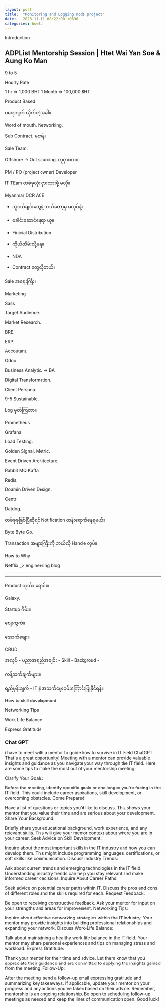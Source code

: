 ```yaml
---
layout: post
title:  "Monitoring and Logging node project"
date:   2023-11-11 08:22:00 +0630
categories: howto
---
```


Introduction


## ADPList Mentorship Session | Htet Wai Yan Soe & Aung Ko Man


9 to 5 

Hourly Rate

1 hr => 1,000 BHT
1 Month => 100,000 BHT

Product Based.

ပရောဂျက် လိုက်တဲ့အခါ။

Word of mouth.
Networking.

Sub Contract.
မတန်။

Sale Team.

Offshore -> Out sourcing.
လူငှားစား။

PM / PO (project owner)
Developer

IT TEam တစ်ခုလုံး ငှားထားဖို့ မလို။

Myanmar DCR
ACE

- သူငယ်ချင်းတွေနဲ့ ဘယ်တော့မှ မလုပ်နဲ့။
- ခေါင်းဆောင်နေရာ ယူ။
- Finicial Distribution.
- ကိုယ်ထိမ်းလို့မရ။

- NDA
- Contract တွေလိုတယ်။

Sale
အရေးကြီး။

Marketing

Sass

Target Audience.

Market Research.

BRE.

ERP.

Accoutant.

Odoo.

Business Analytic. -> BA

Digital Transformation.


Client Persona.

9-5 Sustainable.


Log မှတ်ကြတာ။

Prometheus

Grafana

Load Testing.

Golden Signal.
Metric.


Event Driven Architecture.

Rabbit MQ
Kaffa

Redis.

Doamin Driven Design.

Centr

Datdog.

တစ်ခုခုဖြစ်ပြီဆိုရင် Notification တန်းရောက်နေရမယ်။

Byte Byte Go.

Transaction အများကြီးကို ဘယ်လို  Handle လုပ်။

How to 
Why

Netflix
_> engineering blog



----


----


Product ထုတ်။ ရောင်း။

Galaxy.


Startup ဂိမ်း။

စျေးကွက်။


အောက်စျေး။

CRUD



အလုပ် - 
ပညာအရည်အချင်း - 
Skill - 
Backgroud -

ကန့်သက်ချက်များ။

ရည်မှန်းချက် - IT နဲ့ အသက်မွေးဝမ်းကြောင်းပြုနိုင်ရန်။

How to skill development

Networking Tips

Work Life Balance

Express Gratitude




### Chat GPT


i have to meet with a mentor to guide how to survive in IT Field 
ChatGPT
That's a great opportunity! Meeting with a mentor can provide valuable insights and guidance as you navigate your way through the IT field. Here are some tips to make the most out of your mentorship meeting:

Clarify Your Goals:

Before the meeting, identify specific goals or challenges you're facing in the IT field. This could include career aspirations, skill development, or overcoming obstacles.
Come Prepared:

Have a list of questions or topics you'd like to discuss. This shows your mentor that you value their time and are serious about your development.
Share Your Background:

Briefly share your educational background, work experience, and any relevant skills. This will give your mentor context about where you are in your career.
Seek Advice on Skill Development:

Inquire about the most important skills in the IT industry and how you can develop them. This might include programming languages, certifications, or soft skills like communication.
Discuss Industry Trends:

Ask about current trends and emerging technologies in the IT field. Understanding industry trends can help you stay relevant and make informed career decisions.
Inquire About Career Paths:

Seek advice on potential career paths within IT. Discuss the pros and cons of different roles and the skills required for each.
Request Feedback:

Be open to receiving constructive feedback. Ask your mentor for input on your strengths and areas for improvement.
Networking Tips:

Inquire about effective networking strategies within the IT industry. Your mentor may provide insights into building professional relationships and expanding your network.
Discuss Work-Life Balance:

Talk about maintaining a healthy work-life balance in the IT field. Your mentor may share personal experiences and tips on managing stress and workload.
Express Gratitude:

Thank your mentor for their time and advice. Let them know that you appreciate their guidance and are committed to applying the insights gained from the meeting.
Follow-Up:

After the meeting, send a follow-up email expressing gratitude and summarizing key takeaways. If applicable, update your mentor on your progress and any actions you've taken based on their advice.
Remember, mentorship is an ongoing relationship. Be open to scheduling follow-up meetings as needed and keep the lines of communication open. Good luck!



